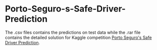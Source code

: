 # Porto-Seguro-s-Safe-Driver-Prediction
The .csv files contains the predictions on test data while the .rar file contains the detailed solution for Kaggle competition
[Porto Seguro's Safe Driver Prediction](https://www.kaggle.com/c/porto-seguro-safe-driver-prediction).
